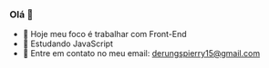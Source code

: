 ### Olá 👋

- 🔭 Hoje meu foco é trabalhar com Front-End
- 🌱 Estudando JavaScript
- 👯 Entre em contato no meu email: derungspierry15@gmail.com

